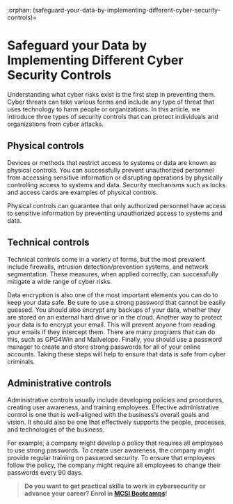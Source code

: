 :orphan:
(safeguard-your-data-by-implementing-different-cyber-security-controls)=

# Safeguard your Data by Implementing Different Cyber Security Controls

Understanding what cyber risks exist is the first step in preventing them. Cyber threats can take various forms and include any type of threat that uses technology to harm people or organizations. In this article, we introduce three types of security controls that can protect individuals and organizations from cyber attacks.

## Physical controls

Devices or methods that restrict access to systems or data are known as physical controls. You can successfully prevent unauthorized personnel from accessing sensitive information or disrupting operations by physically controlling access to systems and data. Security mechanisms such as locks and access cards are examples of physical controls.

Physical controls can guarantee that only authorized personnel have access to sensitive information by preventing unauthorized access to systems and data.

## Technical controls

Technical controls come in a variety of forms, but the most prevalent include firewalls, intrusion detection/prevention systems, and network segmentation. These measures, when applied correctly, can successfully mitigate a wide range of cyber risks.

Data encryption is also one of the most important elements you can do to keep your data safe. Be sure to use a strong password that cannot be easily guessed. You should also encrypt any backups of your data, whether they are stored on an external hard drive or in the cloud. Another way to protect your data is to encrypt your email. This will prevent anyone from reading your emails if they intercept them. There are many programs that can do this, such as GPG4Win and Mailvelope. Finally, you should use a password manager to create and store strong passwords for all of your online accounts. Taking these steps will help to ensure that data is safe from cyber criminals.

## Administrative controls

Administrative controls usually include developing policies and procedures, creating user awareness, and training employees. Effective administrative control is one that is well-aligned with the business’s overall goals and vision. It should also be one that effectively supports the people, processes, and technologies of the business.

For example, a company might develop a policy that requires all employees to use strong passwords. To create user awareness, the company might provide regular training on password security. To ensure that employees follow the policy, the company might require all employees to change their passwords every 90 days.

> **Do you want to get practical skills to work in cybersecurity or advance your career? Enrol in [MCSI Bootcamps](https://www.mosse-institute.com/bootcamps.html)!**

